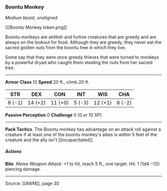 ### Boontu Monkey
_Medium beast, unaligned_

![[Boontu Monkey token.png]]

Boontu monkeys are skittish and furtive creatures that are greedy and are always on the lookout for food. Although they are greedy, they never eat the sacred golden nuts from the boontu tree in which they live.

Some say that they were once greedy thieves that were turned to monkeys by a powerful dryad who caught them stealing the nuts from her sacred tree.



---

**Armor Class** 12
**Speed** 20 ft., climb 20 ft.

| STR     | DEX     | CON     | INT     | WIS     | CHA     |
|---------|---------|---------|---------|---------|---------|
| 8 (-1) | 14 (+2) | 11 (+0) | 5 (-3) | 12 (+1) | 6 (-2) |

**Passive Perception** 0
**Challenge** 0 (0 or 10 XP)

---

**Pack Tactics**. The Boontu monkey has advantage on an attack roll against a creature if at least one of the boontu monkey's allies is within 5 feet of the creature and the ally isn't [[incapacitated]].

##### Actions
**Bite**. _Melee Weapon Attack:_ +1 to hit, reach 5 ft., one target. Hit: 1 (1d4 ‒1]]) piercing damage.


---

Source: [[AWM]], page 30